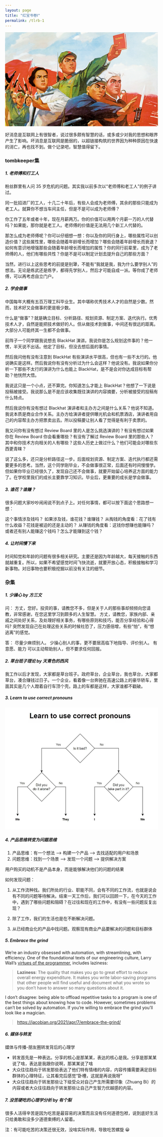 ```yaml
---
layout: page
title: "红宝书卷Ⅰ"
permalink: /tlrb-1
---
```


![tgcr](./resources/image/tgcr.jpg "tgcr")

好消息是互联网上有很智者，说过很多颇有智慧的话，或多或少对我的思想和眼界产生了影响。坏消息是互联网是脆弱的，以超链接构筑的世界因为种种原因在快速的消亡，再也找不到。做个记录吧，智慧值得留下。

### tombkeeper集

##### 1. 老师傅和打工人

粉丝群里有人问 35 岁危机的问题。其实我以前多次以“老师傅和老工人”的例子讲过。

同一批招进厂的工人，十几二十年后，有些人会成为老师傅，其余的那些只能成为老工人。就算你不想当车间主任，但是不是可以成为老师傅？

你工作了五年或者十年，现在月薪两万。你的价值可以用两个月薪一万的人代替吗？如果能，那你就是老工人。老师傅的价值是无法用几个新工人代替的。

那怎么成为老师傅呢？你可以仔细想一想：你以及你的同行身上，哪些属性可以创造价值？这些属性里，哪些会随着年龄增长而增加？哪些会随着年龄增长而衰退？如何有意识地增强那些会随着年龄增长而增加的属性？你的同行前辈里，成为了老师傅的人，他们有哪些共性？你是不是可以制定计划去提升自己的那些方面？

当然，进行以上这些思考的前提是别犟，不能有“我就是我，我为什么要学别人”的想法。无论是练武还是练字，都得先学别人，然后才可能自成一派。等你成了老师傅，可以再考虑自立门户。

##### 2. 学会做事

中国每年大概有五百万理工科毕业生。其中堪称优秀技术人才的自然是少数。然而，技术好又会做事的更是极少数。

什么是“做事”？就是确立目标、分析路径、规划资源、制定方案、迭代执行。优秀技术人才，自然是能把技术做好的人。但从做技术到做事，中间还有很远的距离。大部分人可能终其一生都不会做事。

前阵子一个同学跟我说想去 BlackHat 演讲。我说你是怎么规划这件事的？他一愣，半天说不出话。他定了目标，但没去想后面的事情。

然后我问他有没有注意到 BlackHat 有些演讲水平很高，但也有一些不太行的。他说确实是这样。然后我说你有没有分析过为什么会这样？他说没有。我说如果你分析一下那些不太行的演讲为什么也能上 BlackHat，是不是会对你达成目标有帮助？他恍然大悟。

我说这只是一个小点，还不算完。你知道怎么才能上 BlackHat？他想了一下说是投稿被接受。我说那么是不是应该收集既往演讲的内容摘要，分析被接受的投稿有什么特点。

然后我说你有没有想过 Blackhat 演讲者和主办方之间是什么关系？他说不知道。我说本质是商业合作关系。主办方给演讲者提供曝光机会和机票酒店，演讲者用自己的内容帮主办方把票卖出去。所以投稿要让别人看了觉得是有利于卖票的。

我又问你有没有想过 Review Board 里的人是怎么挑选演讲的？有没有想过如果你在  Review Board 你会看重哪些？有没有了解过 Review Board 里的那些人？其中和你技术方向相关的人有哪些？这些人历史上做过什么？他们可能会对哪些东西更青睐？

说了这么多，还只是分析路径这一步。后面规划资源、制定方案、迭代执行都还需要更多的思考。当然，这个同学刚毕业，不会做事很正常，后面还有时间慢慢学。但如果你毕业已经很久了，发现自己还不会做事，就要开始留心培养这方面的能力了。在学校里我们的成长主要靠学习知识。毕业后，更重要的成长是学会做事。

##### 3. 谁花？谁赚？

很多问题大家吵吵闹闹说不到点子上。对任何事情，都可以按下面这个思路想一想：

这个事情涉及钱吗？
如果涉及钱，谁花钱？谁赚钱？
从掏钱的角度看：花了钱有什么收益？花钱是被迫的还是主动的？
从赚钱的角度看：这钱你想赚也能赚吗？或者还有别人能赚这个钱吗？怎么才能赚到这个钱？ ​​​

##### 4. 让时间慢下来

时间知觉和年龄的问题有很多相关研究。主要还是因为年龄越大，每天接触的东西就越重复。所以，如果不希望感觉时间飞快流逝，就要开放心态，积极接触和学习新事物。对旧事物也要积极挖掘以前没有关注的细节。


### 杂集
##### 1. 少操心 by 方三文
问：
方丈，您好。投资的事，请教您不多，但是关于人的那些事却频频向您请教，非常感谢，在您这里学习到颇多的人生智慧。
方丈，请教您，家族内部、亲戚之间处好关系，及处理好相关事务，有哪些原则和技巧，能否分享经验和心得吗? 突然发现自己在处理这些关系的时候社恐了，压力感倍增，有些“怕”，有“想逃离”的感觉。

答：
尽量少麻烦别人。 少操心别人的事，更不要居高临下地指导、评价别人。 有意愿、能力
可以主动帮助别人，但不要求任何回报。

##### 2. 草台班子理论 by 天青色的西风

我工作以后才发现，大家都是草台班子。政府草台，企业草台，我也草台，大家都草台，凑合赚钱过日子。一个企业，看着像一台奔驰在高速公路上的豪华轿车，里面其实是几个人蹬着自行车顶个壳。路上的车都是这样，大家谁都不戳破。

##### 3. Learn to use correct pronouns

![pro](./resources/image/learn_to_use_correct_pronouns.jpg "pro")

##### 4. 产品思维转变为问题思维

1. 产品思维：有一个想法 —> 构建一个产品 —> 去找适配的用户和场景
2. 问题思维：找到一个场景 —> 发现一个问题 —> 提供解决方案

用户购买的动机不是产品本身，而是能够解决他们的问题的结果

如何发现问题：

1. 从工作流种找。我们所处的行业、职能不同，会有不同的工作流，也就是说会有不同的问题等待解决。结束一天工作后，我们可以回顾一下，在今天的工作中，遇到了哪些问题和阻碍？在过往和现在的工作中，有没有一些问题反复出现？

2. 除了工作，我们的生活也是在不断解决问题。
3. 从已经商业化的产品中找问题。观察现有商业产品要解决的问题和目标群体

##### 5. Embrace the grind

We’re an industry obsessed with automation, with streamlining, with efficiency. One of the foundational texts of our engineering culture, Larry Wall’s [virtues of the programmer](https://web.archive.org/web/20210311050133/https://www.threevirtues.com/), includes laziness:

> **Laziness**: The quality that makes you go to great effort to reduce overall energy expenditure. It makes you write labor-saving programs that other people will find useful and document what you wrote so you don’t have to answer so many questions about it.

I don’t disagree: being able to offload repetitive tasks to a program is one of the best things about knowing how to code. However, sometimes problems can’t be solved by automation. If you’re willing to embrace the grind you’ll look like a magician.

> https://jacobian.org/2021/apr/7/embrace-the-grind/

##### 6. 媒体与转发

媒体与传播-朋友圈转发背后的心理学

- 转发首先是一种表达。分享的核心是那某某，表达的核心是我。分享是那某某说了啥，表达是我跟你说啊，那某某说了啥
- 大众往往趋向于转发那些表达了他们特有情绪的内容，内容传播需要满足目标群体的心理特征，让其看完后感觉“卧槽，这就是再说我呀”
- 大众往往趋向于转发那些让下级受众对自己产生所需要印象（Zhuang Bi）的内容或者大众往往趋向于转发那些让自己产生智力优越感的内容。

##### 7. 没苦硬吃的心理学分析 by 有个梨
很多人活得辛苦是因为吃苦是最容易的决策而且没有任何道德包袱，说到底好生活只给勇敢和没多少道德束缚的人留着。

注：有可能吃苦的决策还很无效，没啥实际作用，导致吃苦螺旋 😀
